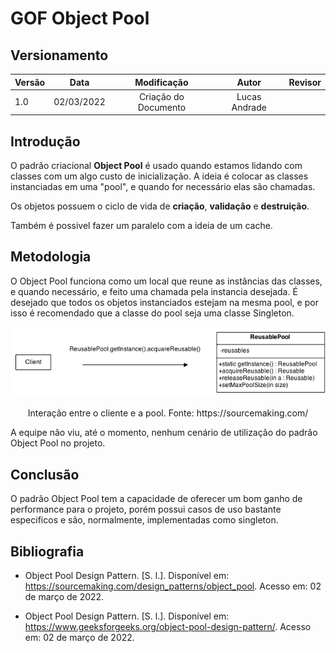 # GOF Object Pool

## Versionamento

| Versão | Data       | Modificação          | Autor                        |Revisor|
| ------ | :--------: | :------------------: | :--------------------------: | :---: |
| 1.0    | 02/03/2022 | Criação do Documento | Lucas Andrade |  |

## Introdução

O padrão criacional **Object Pool** é usado quando estamos lidando com classes com um algo custo de inicialização. A ideia é colocar as classes instanciadas em uma "pool", e quando for necessário elas são chamadas.

Os objetos possuem o ciclo de vida de **criação**, **validação** e **destruição**.

Também é possivel fazer um paralelo com a ideia de um cache.

## Metodologia

O Object Pool funciona como um local que reune as instâncias das classes, e quando necessário, e feito uma chamada pela instancia desejada. É desejado que todos os objetos instanciados estejam na mesma pool, e por isso é recomendado que a classe do pool seja uma classe Singleton.

<img
    src="../../assets/images/GOF-Object_Pool-Example.png"
    style="background-color: white"
/>
<figcaption style="text-align: center">Interação entre o cliente e a pool. Fonte: https://sourcemaking.com/</figcaption>

A equipe não viu, até o momento, nenhum cenário de utilização do padrão Object Pool no projeto.

## Conclusão

O padrão Object Pool tem a capacidade de oferecer um bom ganho de performance para o projeto, porém possui casos de uso bastante especificos e são, normalmente, implementadas como singleton.

## Bibliografia

- Object Pool Design Pattern. [S. l.]. Disponível em: https://sourcemaking.com/design_patterns/object_pool. Acesso em: 02 de março de 2022.

- Object Pool Design Pattern. [S. l.]. Disponível em: https://www.geeksforgeeks.org/object-pool-design-pattern/. Acesso em: 02 de março de 2022.